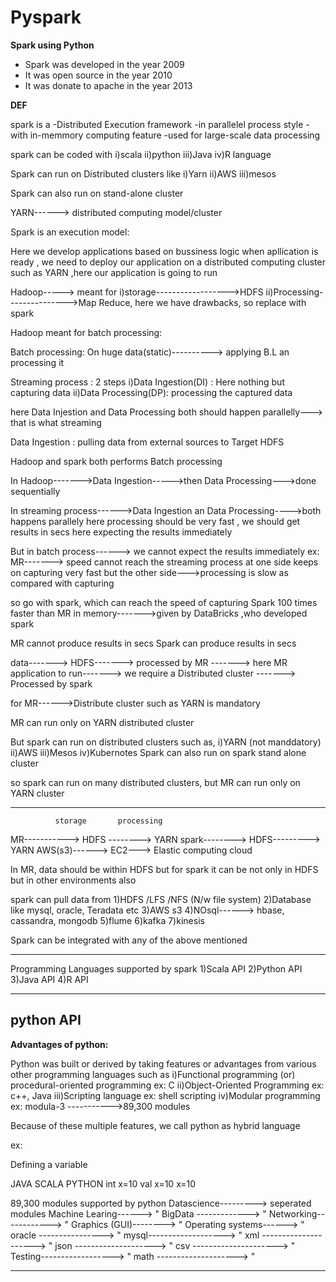 # Pyspark

__Spark using Python__

* Spark was developed in the year 2009
* It was open source in the year 2010
* It was donate to apache in the year 2013

__DEF__

spark is a
     -Distributed Execution framework 
     -in parallelel process style
     -with in-memmory computing feature
     -used for large-scale data processing

spark can be coded with
  i)scala
 ii)python
 iii)Java
 iv)R language

Spark can run on Distributed clusters like
i)Yarn
ii)AWS
iii)mesos

Spark can also run on stand-alone cluster

YARN------> distributed computing model/cluster

Spark is an execution model:

 Here we develop applications based on bussiness logic when apllication is ready , we need to deploy our application on a distributed computing cluster such as 
 YARN ,here our application is going to run


Hadoop-----> meant for
     i)storage------------------>HDFS
    ii)Processing--------------->Map Reduce, here we have drawbacks, so replace with spark


Hadoop meant for batch processing:

Batch processing: On huge data(static)----------> applying B.L an processing it

Streaming process : 2 steps
  i)Data Ingestion(DI) : Here nothing but capturing data
 ii)Data Processing(DP): processing the captured data

here Data Injestion and Data Processing both should happen parallelly---> that is what streaming

Data Ingestion : pulling data from external sources to Target HDFS

Hadoop and spark both performs Batch processing

In Hadoop------->Data Ingestion----->then Data Processing--->done sequentially

In streaming process------>Data Ingestion an Data Processing---->both happens parallely
                           here processing should be very fast , we should get results in secs
                           here expecting the results immediately

But in batch process------> we cannot expect the results immediately
ex: MR-------> speed cannot reach the streaming process
 at one side keeps on capturing very fast
 but the other side--->processing is slow as compared with capturing

so go with spark, which can reach the speed of capturing 
Spark 100 times faster than MR in memory------->given by DataBricks ,who developed spark

MR cannot produce results in secs
Spark can produce results in secs


data-------> HDFS-------> processed by MR   -------> here MR application to run-------> we require a Distributed cluster
                -------> Processed by spark

for MR------>Distribute cluster such as YARN is mandatory

MR can run only on YARN distributed cluster

But spark can run on distributed clusters such as, 
                i)YARN  (not manddatory)
                ii)AWS
                iii)Mesos
                iv)Kubernotes
Spark can also run on spark stand alone cluster

so spark can run on many distributed clusters, but MR can run only on YARN cluster

----------------------------------------------------------------------------------------------------------
              storage       processing

MR-----------> HDFS --------> YARN
spark--------> HDFS---------> YARN
              AWS(s3)------> EC2---> Elastic computing cloud


In MR, data should be within HDFS
but for spark it can be not only in HDFS but in other environments also

spark can pull data from 
1)HDFS /LFS /NFS (N/w file system)
2)Database like mysql, oracle, Teradata etc
3)AWS s3
4)NOsql------> hbase, cassandra, mongodb
5)flume
6)kafka
7)kinesis

Spark can be integrated with any of the above mentioned

-----------------------------------------------------------------------------------------------------------
Programming Languages supported by spark
1)Scala API
2)Python API
3)Java API
4)R  API

----------------------------------------------------------------------------------------------------------
## python API

__Advantages of python:__

Python was built or derived by taking features or advantages from various other programming languages
such as
 i)Functional programming (or) procedural-oriented programming ex: C
 ii)Object-Oriented Programming  ex: c++, Java
 iii)Scripting language  ex: shell scripting
 iv)Modular programming  ex: modula-3 ----------->89,300 modules 

Because of these multiple features, we call python as hybrid language

ex:

Defining a variable

   JAVA             SCALA             PYTHON
  int x=10        val x=10            x=10

89,300 modules supported by python
Datascience---------> seperated modules
Machine Learing------>   "
BigData ------------->   "
Networking------------>  "
Graphics (GUI)-------->  "
Operating systems------>  "
oracle ----------------> "
mysql------------------->  "
xml ---------------------> "
json --------------------> "
csv ---------------------> "
Testing------------------> "
math --------------------> "

-------------------------------------------------------------------------------------------------------------------

